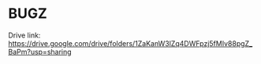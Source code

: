 # BUGZ
Drive link: https://drive.google.com/drive/folders/1ZaKanW3lZq4DWFpzj5fMIv88pgZ_BaPm?usp=sharing
